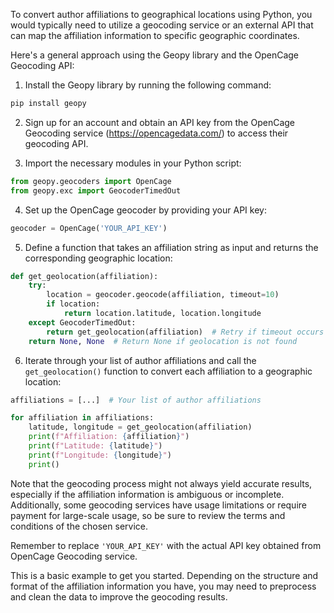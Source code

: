 To convert author affiliations to geographical locations using Python, you would typically need to utilize a geocoding service or an external API that can map the affiliation information to specific geographic coordinates.

Here's a general approach using the Geopy library and the OpenCage Geocoding API:

1. Install the Geopy library by running the following command:

```python
pip install geopy
```

2. Sign up for an account and obtain an API key from the OpenCage Geocoding service (https://opencagedata.com/) to access their geocoding API.

3. Import the necessary modules in your Python script:

```python
from geopy.geocoders import OpenCage
from geopy.exc import GeocoderTimedOut
```

4. Set up the OpenCage geocoder by providing your API key:

```python
geocoder = OpenCage('YOUR_API_KEY')
```

5. Define a function that takes an affiliation string as input and returns the corresponding geographic location:

```python
def get_geolocation(affiliation):
    try:
        location = geocoder.geocode(affiliation, timeout=10)
        if location:
            return location.latitude, location.longitude
    except GeocoderTimedOut:
        return get_geolocation(affiliation)  # Retry if timeout occurs
    return None, None  # Return None if geolocation is not found
```

6. Iterate through your list of author affiliations and call the `get_geolocation()` function to convert each affiliation to a geographic location:

```python
affiliations = [...]  # Your list of author affiliations

for affiliation in affiliations:
    latitude, longitude = get_geolocation(affiliation)
    print(f"Affiliation: {affiliation}")
    print(f"Latitude: {latitude}")
    print(f"Longitude: {longitude}")
    print()
```

Note that the geocoding process might not always yield accurate results, especially if the affiliation information is ambiguous or incomplete. Additionally, some geocoding services have usage limitations or require payment for large-scale usage, so be sure to review the terms and conditions of the chosen service.

Remember to replace `'YOUR_API_KEY'` with the actual API key obtained from OpenCage Geocoding service.

This is a basic example to get you started. Depending on the structure and format of the affiliation information you have, you may need to preprocess and clean the data to improve the geocoding results.